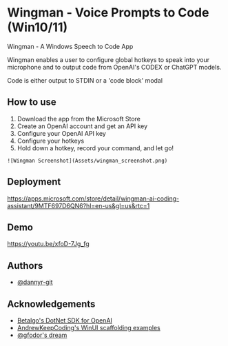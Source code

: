 

# Wingman - Voice Prompts to Code (Win10/11)

Wingman - A Windows Speech to Code App


Wingman enables a user to configure global hotkeys to speak into your microphone and to output code from OpenAI's CODEX or ChatGPT models.

Code is either output to STDIN or a 'code block' modal


## How to use

1. Download the app from the Microsoft Store
2. Create an OpenAI account and get an API key
3. Configure your OpenAI API key
4. Configure your hotkeys
5. Hold down a hotkey, record your command, and let go! 

`![Wingman Screenshot](Assets/wingman_screenshot.png)`



## Deployment

https://apps.microsoft.com/store/detail/wingman-ai-coding-assistant/9MTF697D6QN6?hl=en-us&gl=us&rtc=1


## Demo

https://youtu.be/xfoD-7Jg_fg


## Authors

- [@dannyr-git](https://www.github.com/dannyr-git)


## Acknowledgements

 - [Betalgo's DotNet SDK for OpenAI](https://github.com/betalgo/openai)
 - [AndrewKeepCoding's WinUI scaffolding examples](https://github.com/AndrewKeepCoding)
 - [@gfodor's dream](https://twitter.com/gfodor/status/1631485954820296706)


